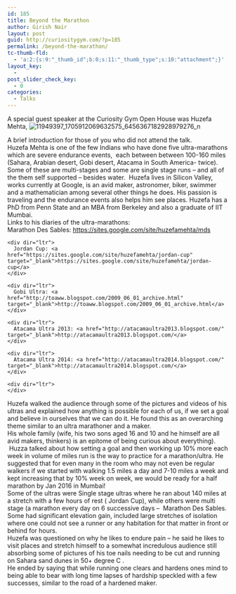 ```yaml
---
id: 185
title: Beyond the Marathon
author: Girish Nair
layout: post
guid: http://curiositygym.com/?p=185
permalink: /beyond-the-marathon/
tc-thumb-fld:
  - 'a:2:{s:9:"_thumb_id";b:0;s:11:"_thumb_type";s:10:"attachment";}'
layout_key:
  - 
post_slider_check_key:
  - 0
categories:
  - Talks
---
```

A special guest speaker at the Curiosity Gym Open House was Huzefa Mehta,
![11949397_1705912069632575_6456367182928979276_n](https://cloud.githubusercontent.com/assets/4735401/10969558/2c8a65d4-83ef-11e5-91ff-895671a60cae.jpg)

<div>
  A brief introduction for those of you who did not attend the talk.
</div>

<div>
  Huzefa Mehta is one of the few Indians who have done five ultra-marathons which are severe endurance events,  each between between 100-160 miles (Sahara, Arabian desert, Gobi desert, Atacama in South America- twice). Some of these are multi-stages and some are single stage runs &#8211; and all of the them self supported &#8211; besides water.  Huzefa lives in Silicon Valley, works currently at Google, is an avid maker, astronomer, biker, swimmer and a mathematician among several other things he does. His passion is traveling and the endurance events also helps him see places. Huzefa has a PhD from Penn State and an MBA from Berkeley and also a graduate of IIT Mumbai.
</div>

<div>
  <div>
  </div>
  
  <div>
    Links to his diaries of the ultra-marathons:
  </div>
  
  <div>
  </div>
  
  <div>
    <div dir="ltr">
      Marathon Des Sables: <a href="https://sites.google.com/site/huzefamehta/mds" target="_blank">https://sites.google.com/site/huzefamehta/mds</a>
    </div>
    
    <div dir="ltr">
      Jordan Cup: <a href="https://sites.google.com/site/huzefamehta/jordan-cup" target="_blank">https://sites.google.com/site/huzefamehta/jordan-cup</a>
    </div>
    
    <div dir="ltr">
      Gobi Ultra: <a href="http://toaww.blogspot.com/2009_06_01_archive.html" target="_blank">http://toaww.blogspot.com/2009_06_01_archive.html</a>
    </div>
    
    <div dir="ltr">
      Atacama Ultra 2013: <a href="http://atacamaultra2013.blogspot.com/" target="_blank">http://atacamaultra2013.blogspot.com/</a>
    </div>
    
    <div dir="ltr">
      Atacama Ultra 2014: <a href="http://atacamaultra2014.blogspot.com/" target="_blank">http://atacamaultra2014.blogspot.com/</a>
    </div>
    
    <div dir="ltr">
    </div>
  </div>
  
  <div dir="ltr">
    Huzefa walked the audience through some of the pictures and videos of his ultras and explained how anything is possible for each of us, if we set a goal and believe in ourselves that we can do it. He found this as an overarching theme similar to an ultra marathoner and a maker.
  </div>
  
  <div dir="ltr">
    His whole family (wife, his two sons aged 16 and 10 and he himself are all avid makers, thinkers) is an epitome of being curious about everything).  Huzza talked about how setting a goal and then working up 10% more each week in volume of miles run is the way to practice for a marathon/ultra. He suggested that for even many in the room who may not even be regular walkers if we started with walking 1.5 miles a day and 7-10 miles a week and kept increasing that by 10% week on week, we would be ready for a half marathon by Jan 2016 in Mumbai!
  </div>
  
  <div dir="ltr">
    Some of the ultras were Single stage ultras where he ran about 140 miles at a stretch with a few hours of rest ( Jordan Cup), while others were multi stage (a marathon every day on 6 successive days &#8211;  Marathon Des Sables. Some had significant elevation gain, included large stretches of isolation where one could not see a runner or any habitation for that matter in front or behind for hours.
  </div>
  
  <div dir="ltr">
    Huzefa was questioned on why he likes to endure pain &#8211; he said he likes to visit places and stretch himself to a somewhat incredulous audience still absorbing some of pictures of his toe nails needing to be cut and running on Sahara sand dunes in 50+ degree C .
  </div>
  
  <div dir="ltr">
    He ended by saying that while running one clears and hardens ones mind to being able to bear with long time lapses of hardship speckled with a few successes, similar to the road of a hardened maker.
  </div>
  
  <div dir="ltr">
  </div>
</div>
